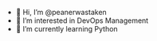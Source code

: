 - 👋 Hi, I’m @peanerwastaken
- 👀 I’m interested in DevOps Management
- 🌱 I’m currently learning Python

<!---
peanerwastaken/peanerwastaken is a ✨ special ✨ repository because its `README.md` (this file) appears on your GitHub profile.
You can click the Preview link to take a look at your changes.
--->
